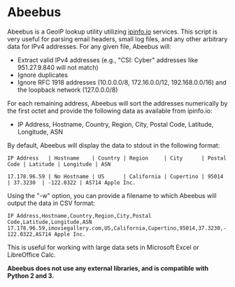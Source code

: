 # Abeebus
Abeebus is a GeoIP lookup utility utilizing [ipinfo.io](https://ipinfo.io) services. This script is very useful for parsing email headers, small log files, and any other arbitrary data for IPv4 addresses. For any given file, Abeebus will:

- Extract valid IPv4 addresses (e.g., "CSI: Cyber" addresses like 951.27.9.840 will not match)
- Ignore duplicates
- Ignore RFC 1918 addresses (10.0.0.0/8, 172.16.0.0/12, 192.168.0.0/16) and the loopback network (127.0.0.0/8)

For each remaining address, Abeebus will sort the addresses numerically by the first octet and provide the following data as available from ipinfo.io:

- IP Address, Hostname, Country, Region, City, Postal Code, Latitude, Longitude, ASN

By default, Abeebus will display the data to stdout in the following format:

`IP Address   | Hostname    | Country | Region     | City      | Postal Code | Latitude | Longitude | ASN`

`17.178.96.59 | No Hostname | US      | California | Cupertino | 95014       | 37.3230  | -122.0322 | AS714 Apple Inc.`

Using the "-w" option, you can provide a filename to which Abeebus will output the data in CSV format:

`IP Address,Hostname,Country,Region,City,Postal Code,Latitude,Longitude,ASN`
`17.178.96.59,imoviegallery.com,US,California,Cupertino,95014,37.3230,-122.0322,AS714 Apple Inc.`

This is useful for working with large data sets in Microsoft Excel or LibreOffice Calc.

**Abeebus does not use any external libraries, and is compatible with Python 2 and 3.**
